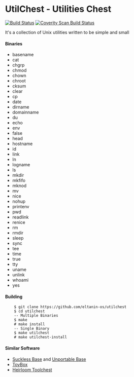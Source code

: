 # UtilChest - Utilities Chest

[![Build Status](https://travis-ci.org/eltanin-os/utilchest.svg?branch=master)](https://travis-ci.org/eltanin-os/utilchest) [![Coverity Scan Build Status](https://img.shields.io/coverity/scan/13660.svg)](https://scan.coverity.com/projects/eltanin-os-utilchest)

It's a collection of Unix utilities written to be simple and small

#### Binaries
* basename
* cat
* chgrp
* chmod
* chown
* chroot
* cksum
* clear
* cp
* date
* dirname
* domainname
* du
* echo
* env
* false
* head
* hostname
* id
* link
* ln
* logname
* ls
* mkdir
* mkfifo
* mknod
* mv
* nice
* nohup
* printenv
* pwd
* readlink
* renice
* rm
* rmdir
* sleep
* sync
* tee
* time
* true
* tty
* uname
* unlink
* whoami
* yes

#### Building
```
	$ git clone https://github.com/eltanin-os/utilchest
	$ cd utilchest
	-- Multiple Binaries
	$ make
	# make install
	-- Single Binary
	$ make utilchest
	# make utilchest-install
```

#### Similar Software
* [Suckless Base](http://core.suckless.org/sbase) and [Unportable Base](http://core.suckless.org/ubase)
* [ToyBox](http://landley.net/toybox/about.html)
* [Heirloom Toolchest](http://heirloom.sourceforge.net/tools.html)
